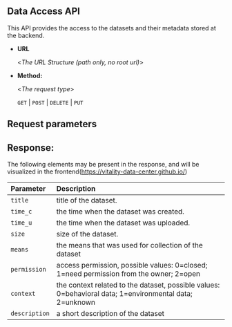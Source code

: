 **Data Access API**
----
  This API provides the access to the datasets and their metadata stored at the backend.

* **URL**

  <_The URL Structure (path only, no root url)_>

* **Method:**
  
  <_The request type_>

  `GET` | `POST` | `DELETE` | `PUT`

## **Request parameters**




 


 ## **Response:**
The following elements may be present in the response, and will be visualized in the frontend(https://vitality-data-center.github.io/) 
 
 
| Parameter | Description                                                                                 |
|:-------------------|:--------------------------------------------------------------------------------------------|
| `title`   | title of the dataset. |
| `time_c`  | the time when the dataset was created. | 
| `time_u`  | the time when the dataset was uploaded. | 
| `size`  | size of the dataset.                |
| `means` | the means that was used for collection of the dataset|
| `permission` | access permission, possible values: 0=closed; 1=need permission from the owner; 2=open|
| `context` | the context related to the dataset, possible values: 0=behavioral data; 1=environmental data; 2=unknown|
| `description` | a short description of the dataset|


